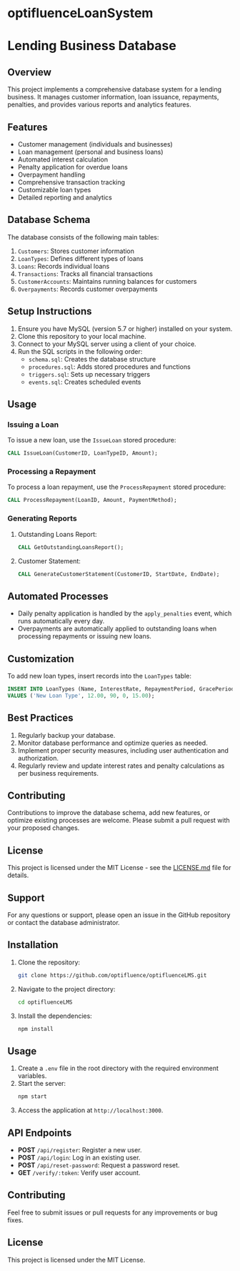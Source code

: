 # optifluenceLoanSystem

# Lending Business Database

## Overview

This project implements a comprehensive database system for a lending business. It manages customer information, loan issuance, repayments, penalties, and provides various reports and analytics features.

## Features

- Customer management (individuals and businesses)
- Loan management (personal and business loans)
- Automated interest calculation
- Penalty application for overdue loans
- Overpayment handling
- Comprehensive transaction tracking
- Customizable loan types
- Detailed reporting and analytics

## Database Schema

The database consists of the following main tables:

1. `Customers`: Stores customer information
2. `LoanTypes`: Defines different types of loans
3. `Loans`: Records individual loans
4. `Transactions`: Tracks all financial transactions
5. `CustomerAccounts`: Maintains running balances for customers
6. `Overpayments`: Records customer overpayments

## Setup Instructions

1. Ensure you have MySQL (version 5.7 or higher) installed on your system.
2. Clone this repository to your local machine.
3. Connect to your MySQL server using a client of your choice.
4. Run the SQL scripts in the following order:
   - `schema.sql`: Creates the database structure
   - `procedures.sql`: Adds stored procedures and functions
   - `triggers.sql`: Sets up necessary triggers
   - `events.sql`: Creates scheduled events

## Usage

### Issuing a Loan

To issue a new loan, use the `IssueLoan` stored procedure:

```sql
CALL IssueLoan(CustomerID, LoanTypeID, Amount);
```

### Processing a Repayment

To process a loan repayment, use the `ProcessRepayment` stored procedure:

```sql
CALL ProcessRepayment(LoanID, Amount, PaymentMethod);
```

### Generating Reports

1. Outstanding Loans Report:
   ```sql
   CALL GetOutstandingLoansReport();
   ```

2. Customer Statement:
   ```sql
   CALL GenerateCustomerStatement(CustomerID, StartDate, EndDate);
   ```

## Automated Processes

- Daily penalty application is handled by the `apply_penalties` event, which runs automatically every day.
- Overpayments are automatically applied to outstanding loans when processing repayments or issuing new loans.

## Customization

To add new loan types, insert records into the `LoanTypes` table:

```sql
INSERT INTO LoanTypes (Name, InterestRate, RepaymentPeriod, GracePeriod, PenaltyRate)
VALUES ('New Loan Type', 12.00, 90, 0, 15.00);
```

## Best Practices

1. Regularly backup your database.
2. Monitor database performance and optimize queries as needed.
3. Implement proper security measures, including user authentication and authorization.
4. Regularly review and update interest rates and penalty calculations as per business requirements.

## Contributing

Contributions to improve the database schema, add new features, or optimize existing processes are welcome. Please submit a pull request with your proposed changes.

## License

This project is licensed under the MIT License - see the [LICENSE.md](LICENSE.md) file for details.

## Support

For any questions or support, please open an issue in the GitHub repository or contact the database administrator.

## Installation
1. Clone the repository:
   ```bash
   git clone https://github.com/optifluence/optifluenceLMS.git
   ```
2. Navigate to the project directory:
   ```bash
   cd optifluenceLMS
   ```
3. Install the dependencies:
   ```bash
   npm install
   ```

## Usage
1. Create a `.env` file in the root directory with the required environment variables.
2. Start the server:
   ```bash
   npm start
   ```
3. Access the application at `http://localhost:3000`.

## API Endpoints
- **POST** `/api/register`: Register a new user.
- **POST** `/api/login`: Log in an existing user.
- **POST** `/api/reset-password`: Request a password reset.
- **GET** `/verify/:token`: Verify user account.

## Contributing
Feel free to submit issues or pull requests for any improvements or bug fixes.

## License
This project is licensed under the MIT License.